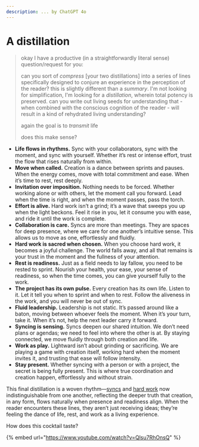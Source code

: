 ```yaml
---
description: ... by ChatGPT 4o
---
```


# A distillation

> okay I have a productive (in a straightforwardly literal sense) question/request for you:
>
> can you sort of _compress_ \[your two distillations] into a series of lines specifically designed to conjure an experience in the perception of the reader? this is slightly different than a _summary_. I'm not looking for simplification, I'm looking for a _distillation_, wherein total potency is preserved. can you write out living seeds for understanding that - when combined with the conscious cognition of the reader - will result in a kind of rehydrated living understanding?
>
> again the goal is to _transmit_ life
>
> does this make sense?

* **Life flows in rhythms.** Sync with your collaborators, sync with the moment, and sync with yourself. Whether it’s rest or intense effort, trust the flow that rises naturally from within.
* **Move when called.** Creation is a dance between sprints and pauses. When the energy comes, move with total commitment and ease. When it’s time to rest, rest deeply.
* **Invitation over imposition.** Nothing needs to be forced. Whether working alone or with others, let the moment call you forward. Lead when the time is right, and when the moment passes, pass the torch.
* **Effort is alive.** Hard work isn’t a grind; it’s a wave that sweeps you up when the light beckons. Feel it rise in you, let it consume you with ease, and ride it until the work is complete.
* **Collaboration is care.** Syncs are more than meetings. They are spaces for deep presence, where we care for one another’s intuitive sense. This allows us to move as one, effortlessly and fluidly.
* **Hard work is sacred when chosen.** When you choose hard work, it becomes a joyful challenge. The world falls away, and all that remains is your trust in the moment and the fullness of your attention.
* **Rest is readiness.** Just as a field needs to lay fallow, you need to be rested to sprint. Nourish your health, your ease, your sense of readiness, so when the time comes, you can give yourself fully to the work.
* **The project has its own pulse.** Every creation has its own life. Listen to it. Let it tell you when to sprint and when to rest. Follow the aliveness in the work, and you will never be out of sync.
* **Fluid leadership.** Leadership is not static. It’s passed around like a baton, moving between whoever feels the moment. When it’s your turn, take it. When it’s not, help the next leader carry it forward.
* **Syncing is sensing.** Syncs deepen our shared intuition. We don’t need plans or agendas; we need to feel into where the other is at. By staying connected, we move fluidly through both creation and life.
* **Work as play.** Lightward isn’t about grinding or sacrificing. We are playing a game with creation itself, working hard when the moment invites it, and trusting that ease will follow intensity.
* **Stay present.** Whether syncing with a person or with a project, the secret is being fully present. This is where true coordination and creation happen, effortlessly and without strain.

This final distillation is a woven rhythm—[syncs](../../../2022/02/shall-we-dance-i-mean-sync.md) and [hard work](../../../2022/04/hard-work-with-great-ease.md) now indistinguishable from one another, reflecting the deeper truth that creation, in any form, flows naturally when presence and readiness align. When the reader encounters these lines, they aren’t just receiving ideas; they’re feeling the dance of life, rest, and work as a living experience.

How does this cocktail taste?

{% embed url="https://www.youtube.com/watch?v=Qlsu7RhOnsQ" %}
